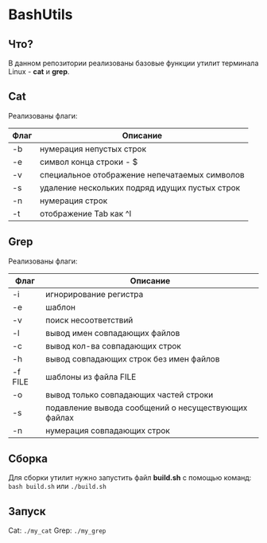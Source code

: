 # BashUtils

## Что?

В данном репозитории реализованы базовые функции утилит терминала Linux - **cat** и **grep**.

## Cat

Реализованы флаги:

| Флаг  | Описание |
| ------------- | ------------- |
|-b|нумерация непустых строк|
|-e|символ конца строки - $|
|-v|специальное отображение непечатаемых символов|
|-s|удаление нескольких подряд идущих пустых строк|
|-n|нумерация строк|
|-t|отображение Tab как ^I|

## Grep

Реализованы флаги:

| Флаг  | Описание |
| ------------- | ------------- |
|-i|игнорирование регистра|
|-e|шаблон|
|-v|поиск несоответствий|
|-l|вывод имен совпадающих файлов|
|-c|вывод кол-ва совпадающих строк|
|-h|вывод совпадающих строк без имен файлов|
|-f FILE|шаблоны из файла FILE|
|-o|вывод только совпадающих частей строки|
|-s|подавление вывода сообщений о несуществующих файлах|
|-n|нумерация совпадающих строк|



## Сборка

Для сборки утилит нужно запустить файл **build.sh** с помощью команд:
`bash build.sh`
или
`./build.sh`

## Запуск

Cat:
`./my_cat`
Grep:
`./my_grep`

